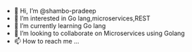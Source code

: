 - 👋 Hi, I’m @shambo-pradeep
- 👀 I’m interested in Go lang,microservices,REST
- 🌱 I’m currently learning Go lang
- 💞️ I’m looking to collaborate on Microservices using Golang
- 📫 How to reach me ...

<!---
shambo-pradeep/shambo-pradeep is a ✨ special ✨ repository because its `README.md` (this file) appears on your GitHub profile.
You can click the Preview link to take a look at your changes.
--->
